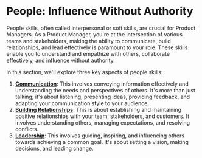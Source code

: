 # People: Influence Without Authority

People skills, often called interpersonal or soft skills, are crucial for Product Managers. As a Product Manager, you're at the intersection of various teams and stakeholders, making the ability to communicate, build relationships, and lead effectively is paramount to your role. These skills enable you to understand and empathize with others, collaborate effectively, and influence without authority.

In this section, we'll explore three key aspects of people skills:

1. [**Communication**](communication/): This involves conveying information effectively and understanding the needs and perspectives of others. It's more than just talking; it's about listening, presenting ideas, providing feedback, and adapting your communication style to your audience.
2. [**Building Relationships**](../building-relationships/): This is about establishing and maintaining positive relationships with your team, stakeholders, and customers. It involves understanding others, managing expectations, and resolving conflicts.
3. [**Leadership**](../leadership/): This involves guiding, inspiring, and influencing others towards achieving a common goal. It's about setting a vision, making decisions, and leading change.
